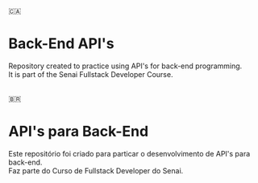 :canada:
# Back-End API's
Repository created to practice using API's for back-end programming.<br/>
It is part of the Senai Fullstack Developer Course.
<br/>
<br/>

:brazil:
# API's para Back-End
Este repositório foi criado para particar o desenvolvimento de API's para back-end.<br/>
Faz parte do Curso de Fullstack Developer do Senai.
